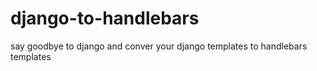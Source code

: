 # django-to-handlebars
say goodbye to django and conver your django templates to handlebars templates

